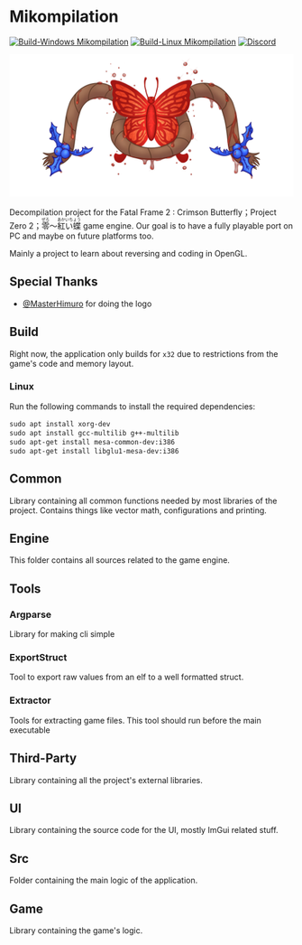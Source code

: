 # Mikompilation
[![Build-Windows Mikompilation](https://github.com/wagrenier/Mikompilation/actions/workflows/Build.yml/badge.svg)](https://github.com/wagrenier/Mikompilation/actions/workflows/Build.yml) [![Build-Linux Mikompilation](https://github.com/wagrenier/Mikompilation/actions/workflows/LinuxBuild.yml/badge.svg)](https://github.com/wagrenier/Mikompilation/actions/workflows/LinuxBuild.yml) [![Discord](https://badgen.net/badge/icon/discord?icon=discord&label)](https://discord.gg/Ap4Sfcmwd9)

![Logo](logo/logo_blood.png)

Decompilation project for the Fatal Frame 2 : Crimson Butterfly；Project Zero 2；<ruby>零<rt>ぜろ</rt></ruby>～<ruby>紅い蝶<rt>あかいちょう</rt> game engine. Our goal is to have a fully playable port on PC and maybe on future platforms too.

Mainly a project to learn about reversing and coding in OpenGL.

## Special Thanks
* [@MasterHimuro](https://twitter.com/masterhimuro) for doing the logo

## Build
Right now, the application only builds for `x32` due to restrictions from the game's code and memory layout.
### Linux

Run the following commands to install the required dependencies:

```shell
sudo apt install xorg-dev
sudo apt install gcc-multilib g++-multilib
sudo apt-get install mesa-common-dev:i386
sudo apt-get install libglu1-mesa-dev:i386
```

## Common
Library containing all common functions needed by most libraries of the project. Contains things like vector math, configurations and printing.

## Engine
This folder contains all sources related to the game engine.

## Tools
### Argparse
Library for making cli simple

### ExportStruct
Tool to export raw values from an elf to a well formatted struct.

### Extractor
Tools for extracting game files. This tool should run before the main executable

## Third-Party
Library containing all the project's external libraries.

## UI
Library containing the source code for the UI, mostly ImGui related stuff.

## Src
Folder containing the main logic of the application.

## Game
Library containing the game's logic.
